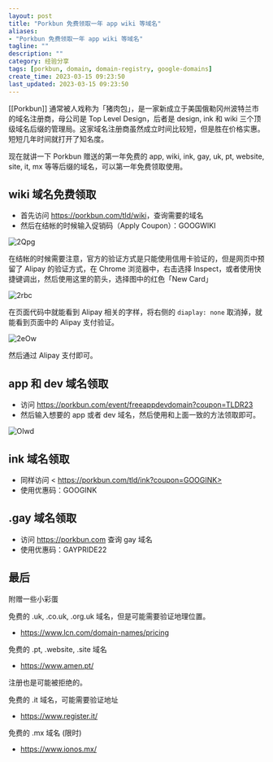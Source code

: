 ```yaml
---
layout: post
title: "Porkbun 免费领取一年 app wiki 等域名"
aliases:
- "Porkbun 免费领取一年 app wiki 等域名"
tagline: ""
description: ""
category: 经验分享
tags: [porkbun, domain, domain-registry, google-domains]
create_time: 2023-03-15 09:23:50
last_updated: 2023-03-15 09:23:50
---
```


[[Porkbun]] 通常被人戏称为「猪肉包」，是一家新成立于美国俄勒冈州波特兰市的域名注册商，母公司是 Top Level Design，后者是 design, ink 和 wiki 三个顶级域名后缀的管理局。这家域名注册商虽然成立时间比较短，但是胜在价格实惠。短短几年时间就打开了知名度。

现在就讲一下 Porkbun 赠送的第一年免费的 app, wiki, ink, gay, uk, pt, website, site, it, mx 等等后缀的域名，可以第一年免费领取使用。

## wiki 域名免费领取

- 首先访问 <https://porkbun.com/tld/wiki>，查询需要的域名
- 然后在结帐的时候输入促销码（Apply Coupon）：GOOGWIKI

![2Qpg](https://photo.einverne.info/images/2023/03/15/2Qpg.png)

在结帐的时候需要注意，官方的验证方式是只能使用信用卡验证的，但是网页中预留了 Alipay 的验证方式，在 Chrome 浏览器中，右击选择 Inspect，或者使用快捷键调出，然后使用这里的箭头，选择图中的红色「New Card」

![2rbc](https://photo.einverne.info/images/2023/03/15/2rbc.png)

在页面代码中就能看到 Alipay 相关的字样，将右侧的 `diaplay: none` 取消掉，就能看到页面中的 Alipay 支付验证。

![2eOw](https://photo.einverne.info/images/2023/03/15/2eOw.png)

然后通过 Alipay 支付即可。

## app 和 dev 域名领取

- 访问 <https://porkbun.com/event/freeappdevdomain?coupon=TLDR23>
- 然后输入想要的 app 或者 dev 域名，然后使用和上面一致的方法领取即可。

![OIwd](https://photo.einverne.info/images/2023/03/15/OIwd.jpg)

## ink 域名领取

- 同样访问 < https://porkbun.com/tld/ink?coupon=GOOGINK>
- 使用优惠码：GOOGINK

## .gay 域名领取

- 访问 <https://porkbun.com> 查询 gay 域名
- 使用优惠码：GAYPRIDE22

## 最后

附赠一些小彩蛋

免费的 .uk, .co.uk, .org.uk 域名，但是可能需要验证地理位置。

- <https://www.lcn.com/domain-names/pricing>

免费的 .pt, .website, .site 域名

- <https://www.amen.pt/>

注册也是可能被拒绝的。

免费的 .it 域名，可能需要验证地址

- <https://www.register.it/>

免费的 .mx 域名 (限时)

- <https://www.ionos.mx/>
